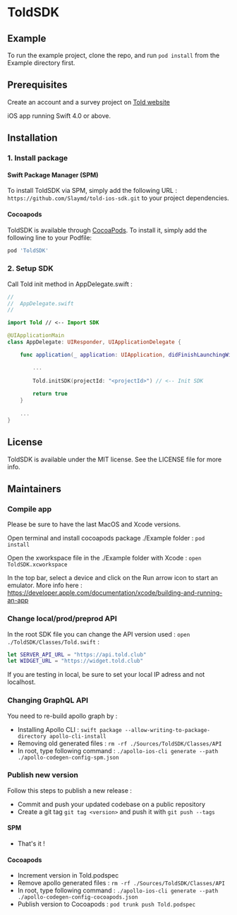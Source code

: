 # ToldSDK

## Example

To run the example project, clone the repo, and run `pod install` from the Example directory first.

## Prerequisites

Create an account and a survey project on [Told website](https://told.club)

iOS app running Swift 4.0 or above.

## Installation

### 1. Install package

#### Swift Package Manager (SPM)

To install ToldSDK via SPM, simply add the following URL : `https://github.com/Slaymd/told-ios-sdk.git` to your project dependencies.

#### Cocoapods

ToldSDK is available through [CocoaPods](https://cocoapods.org). To install
it, simply add the following line to your Podfile:

```ruby
pod 'ToldSDK'
```

### 2. Setup SDK

Call Told init method in AppDelegate.swift :

```swift
//
//  AppDelegate.swift
//

import Told // <-- Import SDK

@UIApplicationMain
class AppDelegate: UIResponder, UIApplicationDelegate {

    func application(_ application: UIApplication, didFinishLaunchingWithOptions launchOptions: [UIApplication.LaunchOptionsKey: Any]?) -> Bool {

        ...
        
        Told.initSDK(projectId: "<projectId>") // <-- Init SDK
        
        return true
    }
    
    ...
}
```

## License

ToldSDK is available under the MIT license. See the LICENSE file for more info.

## Maintainers

### Compile app

Please be sure to have the last MacOS and Xcode versions.

Open terminal and install cocoapods package ./Example folder : `pod install`

Open the xworkspace file in the ./Example folder with Xcode : `open ToldSDK.xcworkspace`

In the top bar, select a device and click on the Run arrow icon to start an emulator. More info here : https://developer.apple.com/documentation/xcode/building-and-running-an-app

### Change local/prod/preprod API

In the root SDK file you can change the API version used : `open ./ToldSDK/Classes/Told.swift` :

```swift
let SERVER_API_URL = "https://api.told.club"
let WIDGET_URL = "https://widget.told.club"
```

If you are testing in local, be sure to set your local IP adress and not localhost.

### Changing GraphQL API

You need to re-build apollo graph by :

* Installing Apollo CLI : `swift package --allow-writing-to-package-directory apollo-cli-install`
* Removing old generated files : `rm -rf ./Sources/ToldSDK/Classes/API`
* In root, type following command : `./apollo-ios-cli generate --path ./apollo-codegen-config-spm.json`

### Publish new version

Follow this steps to publish a new release :

* Commit and push your updated codebase on a public repository
* Create a git tag `git tag <version>` and push it with `git push --tags`

#### SPM

* That's it ! 

#### Cocoapods

* Increment version in Told.podspec
* Remove apollo generated files : `rm -rf ./Sources/ToldSDK/Classes/API`
* In root, type following command : `./apollo-ios-cli generate --path ./apollo-codegen-config-cocoapods.json`
* Publish version to Cocoapods : `pod trunk push Told.podspec`

